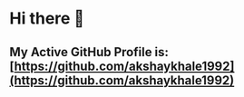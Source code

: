 # Hi there 👋

## My Active GitHub Profile is: [https://github.com/akshaykhale1992](https://github.com/akshaykhale1992)
